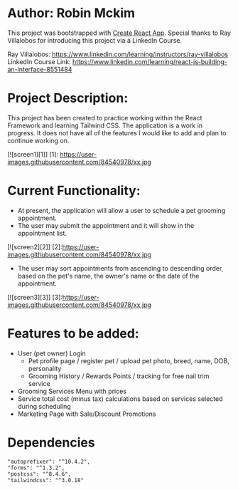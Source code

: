 # Author: Robin Mckim

This project was bootstrapped with [Create React App](https://github.com/facebook/create-react-app).
Special thanks to Ray Villalobos for introducing this project via a LinkedIn Course.

Ray Villalobos: https://www.linkedin.com/learning/instructors/ray-villalobos
LinkedIn Course Link: https://www.linkedin.com/learning/react-js-building-an-interface-8551484

# Project Description:

This project has been created to practice working within the React Framework and learning Tailwind CSS. The application is a work in progress. It does not have all of the features I would like to add and plan to continue working on.

[![screen1][1]]
[1]: https://user-images.githubusercontent.com/84540978/xx.jpg

# Current Functionality:

- At present, the application will allow a user to schedule a pet grooming appointment.
- The user may submit the appointment and it will show in the appointment list.

[![screen2][2]]
[2]:https://user-images.githubusercontent.com/84540978/xx.jpg

- The user may sort appointments from ascending to descending order, based on the pet's name, the owner's name or the date of the appointment.

[![screen3][3]]
[3]:https://user-images.githubusercontent.com/84540978/xx.jpg

# Features to be added:

- User (pet owner) Login
  - Pet profile page / register pet / upload pet photo, breed, name, DOB, personality
  - Grooming History / Rewards Points / tracking for free nail trim service
- Grooming Services Menu with prices
- Service total cost (minus tax) calculations based on services selected during scheduling
- Marketing Page with Sale/Discount Promotions

# Dependencies

    "autoprefixer": "^10.4.2",
    "forms": "^1.3.2",
    "postcss": "^8.4.6",
    "tailwindcss": "^3.0.18"

